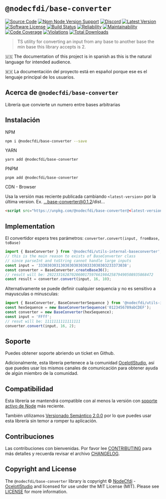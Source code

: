 # `@nodecfdi/base-converter`

[![Source Code][badge-source]][source]
[![Npm Node Version Support][badge-node-version]][node-version]
[![Discord][badge-discord]][discord]
[![Latest Version][badge-release]][release]
[![Software License][badge-license]][license]
[![Build Status][badge-build]][build]
[![Reliability][badge-reliability]][reliability]
[![Maintainability][badge-maintainability]][maintainability]
[![Code Coverage][badge-coverage]][coverage]
[![Violations][badge-violations]][violations]
[![Total Downloads][badge-downloads]][downloads]

> TS utility for converting an input from any base to another base
> the min base this library accepts is 2.

:us: The documentation of this project is in spanish as this is the natural language for intended audience.

:mexico: La documentación del proyecto está en español porque ese es el lenguaje principal de los usuarios.

## Acerca de `@nodecfdi/base-converter`

Librería que convierte un numero entre bases arbitrarias

## Instalación

NPM

```bash
npm i @nodecfdi/base-converter --save
```

YARN

```shell
yarn add @nodecfdi/base-converter
```

PNPM

```shell
pnpm add @nodecfdi/base-converter
```

CDN - Browser

Usa la versión mas reciente publicada cambiando `<latest-version>` por la última version. Ex. ...base-converter@0.1.2/dist...

```html
<script src="https://unpkg.com/@nodecfdi/base-converter@<latest-version>/dist/base-converter.global.js"></script>
```

## Implementation

El convertidor espera tres parámetros: `converter.convert(input, fromBase, toBase)`

```ts
import { BaseConverter } from '@nodecfdi/utils-internal-baseconverter';
// this is the main reason to exists of BaseConverter class
// since parseInt and toString cannot handle large inputs
const input = '3330303031303030303030333030303233373038';
const converter = BaseConverter.createBase36();
// result will be: 292233162870206001759766198425879490508935868472
const result = converter.convert(input, 16, 10);
```

Alternativamente se puede definir cualquier sequencia y no es sensitivo a mayusculas o minusculas:

```ts
import { BaseConverter, BaseConverterSequence } from '@nodecfdi/utils-internal-baseconverter';
const hexSequence = new BaseConverterSequence('0123456789abCDEF');
const converter = new BaseConverter(hexSequence);
const input = 'FFff';
// resut will be: 1111111111111111
converter.convert(input, 16, 2);
```

## Soporte

Puedes obtener soporte abriendo un ticket en Github.

Adicionalmente, esta librería pertenece a la comunidad [OcelotlStudio](https://ocelotlstudio.com), así que puedes usar los mismos canales de comunicación para obtener ayuda de algún miembro de la comunidad.

## Compatibilidad

Esta librería se mantendrá compatible con al menos la versión con
[soporte activo de Node](https://nodejs.org/es/about/releases/) más reciente.

También utilizamos [Versionado Semántico 2.0.0](https://semver.org/lang/es/) por lo que puedes usar esta librería sin temor a romper tu aplicación.

## Contribuciones

Las contribuciones con bienvenidas. Por favor lee [CONTRIBUTING][] para más detalles y recuerda revisar el archivo [CHANGELOG][].

## Copyright and License

The `@nodecfdi/base-converter` library is copyright © [NodeCfdi](https://github.com/nodecfdi) - [OcelotlStudio](https://ocelotlstudio.com) and licensed for use under the MIT License (MIT). Please see [LICENSE][] for more information.

[contributing]: https://github.com/nodecfdi/base-converter/blob/main/CONTRIBUTING.md
[changelog]: https://github.com/nodecfdi/base-converter/blob/main/CHANGELOG.md
[source]: https://github.com/nodecfdi/base-converter
[node-version]: https://www.npmjs.com/package/@nodecfdi/base-converter
[discord]: https://discord.gg/AsqX8fkW2k
[release]: https://www.npmjs.com/package/@nodecfdi/base-converter
[license]: https://github.com/nodecfdi/base-converter/blob/main/LICENSE
[build]: https://github.com/nodecfdi/base-converter/actions/workflows/build.yml?query=branch:main
[reliability]: https://sonarcloud.io/component_measures?id=nodecfdi_base-converter&metric=Reliability
[maintainability]: https://sonarcloud.io/component_measures?id=nodecfdi_base-converter&metric=Maintainability
[coverage]: https://sonarcloud.io/component_measures?id=nodecfdi_base-converter&metric=Coverage
[violations]: https://sonarcloud.io/project/issues?id=nodecfdi_base-converter&resolved=false
[downloads]: https://www.npmjs.com/package/@nodecfdi/base-converter
[badge-source]: https://img.shields.io/badge/source-nodecfdi/base--converter-blue.svg?logo=github
[badge-node-version]: https://img.shields.io/node/v/@nodecfdi/base-converter.svg?logo=nodedotjs
[badge-discord]: https://img.shields.io/discord/459860554090283019?logo=discord
[badge-release]: https://img.shields.io/npm/v/@nodecfdi/base-converter.svg?logo=npm
[badge-license]: https://img.shields.io/github/license/nodecfdi/base-converter.svg?logo=open-source-initiative
[badge-build]: https://img.shields.io/github/actions/workflow/status/nodecfdi/base-converter/build.yml?branch=main
[badge-reliability]: https://sonarcloud.io/api/project_badges/measure?project=nodecfdi_base-converter&metric=reliability_rating
[badge-maintainability]: https://sonarcloud.io/api/project_badges/measure?project=nodecfdi_base-converter&metric=sqale_rating
[badge-coverage]: https://img.shields.io/sonar/coverage/nodecfdi_base-converter/main?logo=sonarcloud&server=https%3A%2F%2Fsonarcloud.io
[badge-violations]: https://img.shields.io/sonar/violations/nodecfdi_base-converter/main?format=long&logo=sonarcloud&server=https%3A%2F%2Fsonarcloud.io
[badge-downloads]: https://img.shields.io/npm/dm/@nodecfdi/base-converter.svg?logo=npm
